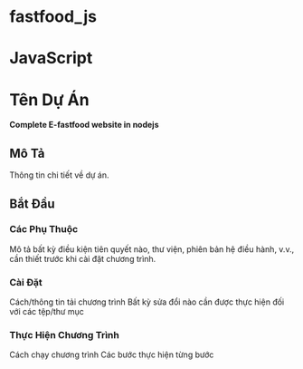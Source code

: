 ﻿# fastfood_js
# JavaScript
# Tên Dự Án

**Complete E-fastfood website in nodejs**
## Mô Tả

Thông tin chi tiết về dự án.

## Bắt Đầu

### Các Phụ Thuộc

Mô tả bất kỳ điều kiện tiên quyết nào, thư viện, phiên bản hệ điều hành, v.v., cần thiết trước khi cài đặt chương trình.

### Cài Đặt

Cách/thông tin tải chương trình
Bất kỳ sửa đổi nào cần được thực hiện đối với các tệp/thư mục

### Thực Hiện Chương Trình

Cách chạy chương trình
Các bước thực hiện từng bước
